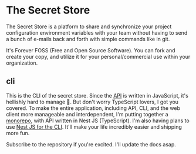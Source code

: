 # The Secret Store

The Secret Store is a platform to share and synchronize your project configuration environment variables with your team without having to send a bunch of e-mails back and forth with simple commands like in git.

It's Forever FOSS (Free and Open Source Software). You can fork and create your copy, and utilize it for your personal/commercial use within your organization.

## cli

This is the CLI of the secret store. Since the [API](https://github.com/the-secret-store/api) is written in JavaScript, it's hellishly hard to manage 🙂. But don't worry TypeScript lovers, I got you covered. To make the entire application, including API, CLI, and the web client more manageable and interdependent, I'm putting together a [monorepo](https://github.com/the-secret-store/monorepo), with API written in Nest JS (TypeScript). I'm also having plans to use [Nest JS for the CLI](https://docs.nestjs.com/recipes/nest-commander#nest-commander). It'll make your life incredibly easier and shipping more fun.

Subscribe to the repository if you're excited. I'll update the docs asap.
